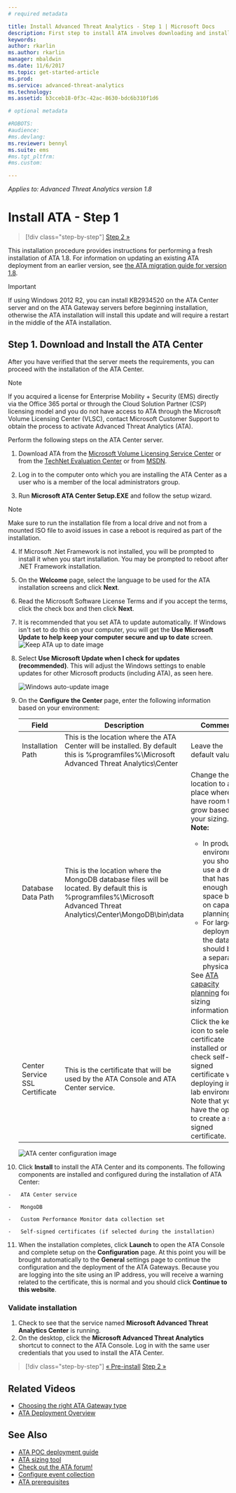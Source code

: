```yaml
---
# required metadata

title: Install Advanced Threat Analytics - Step 1 | Microsoft Docs
description: First step to install ATA involves downloading and installing the ATA Center onto your chosen server.
keywords:
author: rkarlin
ms.author: rkarlin
manager: mbaldwin
ms.date: 11/6/2017
ms.topic: get-started-article
ms.prod:
ms.service: advanced-threat-analytics
ms.technology:
ms.assetid: b3cceb18-0f3c-42ac-8630-bdc6b310f1d6

# optional metadata

#ROBOTS:
#audience:
#ms.devlang:
ms.reviewer: bennyl
ms.suite: ems
#ms.tgt_pltfrm:
#ms.custom:

---
```


*Applies to: Advanced Threat Analytics version 1.8*


# Install ATA - Step 1

>[!div class="step-by-step"]
[Step 2 »](install-ata-step2.md)

This installation procedure provides instructions for performing a fresh installation of ATA 1.8. For information on updating an existing ATA deployment from an earlier version, see [the ATA migration guide for version 1.8](ata-update-1.8-migration-guide.md).

> [!IMPORTANT] 
> If using Windows 2012 R2, you can install KB2934520 on the ATA Center server and on the ATA Gateway servers before beginning installation, otherwise the ATA installation will install this update and will require a restart in the middle of the ATA installation.

## Step 1. Download and Install the ATA Center
After you have verified that the server meets the requirements, you can proceed with the installation of the ATA Center.
    
> [!NOTE]
>If you acquired a license for Enterprise Mobility + Security (EMS) directly via the Office 365 portal or through the Cloud Solution Partner (CSP) licensing model and you do not have access to ATA through the Microsoft Volume Licensing Center (VLSC), contact Microsoft Customer Support to obtain the process to activate Advanced Threat Analytics (ATA).

Perform the following steps on the ATA Center server.

1.  Download ATA from the [Microsoft Volume Licensing Service Center](https://www.microsoft.com/Licensing/servicecenter/default.aspx) or from the [TechNet Evaluation Center](http://www.microsoft.com/evalcenter/) or from [MSDN](https://msdn.microsoft.com/subscriptions/downloads).

2.  Log in to the computer onto which you are installing the ATA Center as a user who is a member of the local administrators group.

3.  Run **Microsoft ATA Center Setup.EXE** and follow the setup wizard.

> [!NOTE]   
> Make sure to run the installation file from a local drive and not from a mounted ISO file to avoid issues in case a reboot is required as part of the installation.   

4.  If Microsoft .Net Framework is not installed, you will be prompted to install it when you start installation. You may be prompted to reboot after .NET Framework installation.
5.  On the **Welcome** page, select the language to be used for the ATA installation screens and click **Next**.

6.  Read the Microsoft Software License Terms and if you accept the terms, click the check box and then click **Next**.

7.  It is recommended that you set ATA to update automatically. If Windows isn't set to do this on your computer, you will get the **Use Microsoft Update to help keep your computer secure and up to date** screen. 
    ![Keep ATA up to date image](media/ata_ms_update.png)

8. Select **Use Microsoft Update when I check for updates (recommended)**. This will adjust the Windows settings to enable updates for other Microsoft products (including ATA), as seen here. 

    ![Windows auto-update image](media/ata_installupdatesautomatically.png)

8.  On the **Configure the Center** page, enter the following information based on your environment:

    |Field|Description|Comments|
    |---------|---------------|------------|
    |Installation Path|This is the location where the ATA Center will be installed. By default this is  %programfiles%\Microsoft Advanced Threat Analytics\Center|Leave the default value|
    |Database Data Path|This is the location where the MongoDB database files will be located. By default this is %programfiles%\Microsoft Advanced Threat Analytics\Center\MongoDB\bin\data|Change the location to a place where you have room to grow based on your sizing. **Note:** <ul><li>In production environments you should use a drive that has enough space based on capacity planning.</li><li>For large deployments the database should be on a separate physical disk.</li></ul>See [ATA capacity planning](ata-capacity-planning.md) for sizing information.|
    |Center Service SSL Certificate|This is the certificate that will be used by the ATA Console and ATA Center service.|Click the key icon to select a certificate installed or check self-signed certificate when deploying in a lab environment. Note that you have the option to create a self-signed certificate.|
        
    ![ATA center configuration image](media/ATA-Center-Configuration.png)

10.  Click **Install** to install the ATA Center and its components.
    The following components are installed and configured during the installation of ATA Center:

    -   ATA Center service

    -   MongoDB

    -   Custom Performance Monitor data collection set

    -   Self-signed certificates (if selected during the installation)

11.  When the installation completes, click **Launch**  to open the ATA Console and complete setup on the **Configuration** page.
At this point you will be brought automatically to the **General** settings page to continue the configuration and the deployment of the ATA Gateways.
Because you are logging into the site using an IP address, you will receive a warning related to the certificate, this is normal and you should click **Continue to this website**.

### Validate installation

1.  Check to see that the service named **Microsoft Advanced Threat Analytics Center** is running.
2.  On the desktop, click the **Microsoft Advanced Threat Analytics** shortcut to connect to the ATA Console. Log in with the same user credentials that you used to install the ATA Center.



>[!div class="step-by-step"]
[« Pre-install](configure-port-mirroring.md)
[Step 2 »](install-ata-step2.md)

## Related Videos
- [Choosing the right ATA Gateway type](https://channel9.msdn.com/Shows/Microsoft-Security/ATA-Deployment-Choose-the-Right-Gateway-Type)
- [ATA Deployment Overview](https://channel9.msdn.com/Shows/Microsoft-Security/Overview-of-ATA-Deployment-in-10-Minutes)


## See Also
- [ATA POC deployment guide](http://aka.ms/atapoc)
- [ATA sizing tool](http://aka.ms/atasizingtool)
- [Check out the ATA forum!](https://social.technet.microsoft.com/Forums/security/home?forum=mata)
- [Configure event collection](configure-event-collection.md)
- [ATA prerequisites](ata-prerequisites.md)


